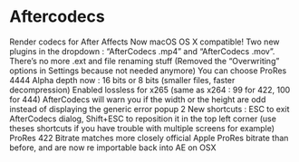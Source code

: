 # Aftercodecs
Render codecs for After Affects
Now macOS OS X compatible!
Two new plugins in the dropdown : “AfterCodecs .mp4” and “AfterCodecs .mov”. There’s no more .ext and file renaming stuff (Removed the “Overwriting” options in Settings because not needed anymore)
You can choose ProRes 4444 Alpha depth now : 16 bits or 8 bits (smaller files, faster decompression)
Enabled lossless for x265 (same as x264 : 99 for 422, 100 for 444)
AfterCodecs will warn you if the width or the height are odd instead of displaying the generic error popup
2 New shortcuts : ESC to exit AfterCodecs dialog, Shift+ESC to reposition it in the top left corner (use theses shortcuts if you have trouble with multiple screens for example)
ProRes 422 Bitrate matches more closely official Apple ProRes bitrate than before, and are now re importable back into AE on OSX

